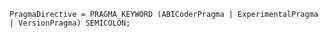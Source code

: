 <!-- This file is generated automatically by infrastructure scripts. Please don't edit by hand. -->

```{ .ebnf .slang-ebnf #PragmaDirective }
PragmaDirective = PRAGMA_KEYWORD (ABICoderPragma | ExperimentalPragma | VersionPragma) SEMICOLON;
```
